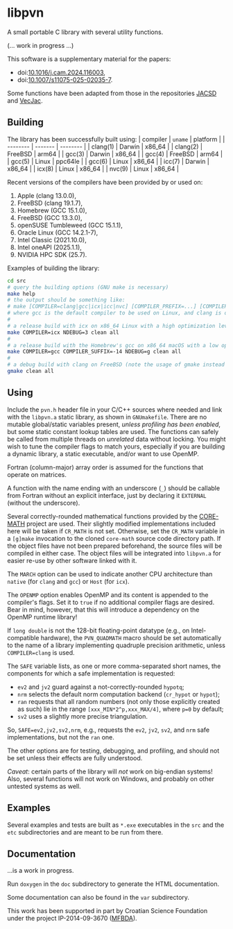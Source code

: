 # libpvn
A small portable C library with several utility functions.

(... work in progress ...)

This software is a supplementary material for the papers:
- doi:[10.1016/j.cam.2024.116003](https://doi.org/10.1016/j.cam.2024.116003 "Accurate complex Jacobi rotations"),
- doi:[10.1007/s11075-025-02035-7](https://doi.org/10.1007/s11075-025-02035-7 "Arithmetical enhancements of the Kogbetliantz method for the SVD of order two").

Some functions have been adapted from those in the repositories [JACSD](https://github.com/venovako/JACSD) and [VecJac](https://github.com/venovako/VecJac).

## Building

The library has been successfully built using:
| compiler | `uname` | platform |
| -------- | ------- | -------- |
| clang(1) | Darwin  | x86_64   |
| clang(2) | FreeBSD | arm64    |
| gcc(3)   | Darwin  | x86_64   |
| gcc(4)   | FreeBSD | arm64    |
| gcc(5)   | Linux   | ppc64le  |
| gcc(6)   | Linux   | x86_64   |
| icc(7)   | Darwin  | x86_64   |
| icx(8)   | Linux   | x86_64   |
| nvc(9)   | Linux   | x86_64   |

Recent versions of the compilers have been provided by or used on:
1. Apple (clang 13.0.0),
2. FreeBSD (clang 19.1.7),
3. Homebrew (GCC 15.1.0),
4. FreeBSD (GCC 13.3.0),
5. openSUSE Tumbleweed (GCC 15.1.1),
6. Oracle Linux (GCC 14.2.1-7),
7. Intel Classic (2021.10.0),
8. Intel oneAPI (2025.1.1),
9. NVIDIA HPC SDK (25.7).

Examples of building the library:
```bash
cd src
# query the building options (GNU make is necessary)
make help
# the output should be something like:
# make [COMPILER=clang|gcc|icx|icc|nvc] [COMPILER_PREFIX=...] [COMPILER_SUFFIX=...] [MARCH=...] [NDEBUG=0|1|2|3|...] [PRINTOUT=ERR|OUT] [VECLEN=...] [CR_MATH=...] [OPENMP=...] [PROFILE=...] [SAFE=...] [DYNAMIC=dylib|so] [QUADMATH=-lquadmath] [GMP=...] [MPFR=...] [MPC=...] [all|clean|help]
# where gcc is the default compiler to be used on Linux, and clang is otherwise
#
# a release build with icx on x86_64 Linux with a high optimization level
make COMPILER=icx NDEBUG=3 clean all
#
# a release build with the Homebrew's gcc on x86_64 macOS with a low optimization level
make COMPILER=gcc COMPILER_SUFFIX=-14 NDEBUG=g clean all
#
# a debug build with clang on FreeBSD (note the usage of gmake instead of make)
gmake clean all
```

## Using

Include the `pvn.h` header file in your C/C++ sources where needed and link with the `libpvn.a` static library, as shown in `GNUmakefile`.
There are no mutable global/static variables present, *unless profiling has been enabled*, but some static constant lookup tables are used.
The functions can safely be called from multiple threads on *unrelated* data without locking.
You might wish to tune the compiler flags to match yours, especially if you are building a dynamic library, a static executable, and/or want to use OpenMP.

Fortran (column-major) array order is assumed for the functions that operate on matrices.

A function with the name ending with an underscore (`_`) should be callable from Fortran without an explicit interface, just by declaring it `EXTERNAL` (without the underscore).

Several correctly-rounded mathematical functions provided by the [CORE-MATH](https://core-math.gitlabpages.inria.fr) project are used.
Their slightly modified implementations included here will be taken if `CR_MATH` is not set.
Otherwise, set the `CR_MATH` variable in a `[g]make` invocation to the cloned `core-math` source code directory path.
If the object files have not been prepared beforehand, the source files will be compiled in either case.
The object files will be integrated into `libpvn.a` for easier re-use by other software linked with it.

The `MARCH` option can be used to indicate another CPU architecture than `native` (for `clang` and `gcc`) or `Host` (for `icx`).

The `OPENMP` option enables OpenMP and its content is appended to the compiler's flags.
Set it to `true` if no additional compiler flags are desired.
Bear in mind, however, that this will introduce a dependency on the OpenMP runtime library!

If `long double` is not the 128-bit floating-point datatype (e.g., on Intel-compatible hardware), the `PVN_QUADMATH` macro should be set automatically to the name of a library implementing quadruple precision arithmetic, unless `COMPILER=clang` is used.

The `SAFE` variable lists, as one or more comma-separated short names, the components for which a safe implementation is requested:
- `ev2` and `jv2` guard against a not-correctly-rounded `hypotq`;
- `nrm` selects the default norm computation backend (`cr_hypot` or `hypot`);
- `ran` requests that all random numbers (not only those explicitly created as such) lie in the range `[xxx_MIN*2^p,xxx_MAX/4]`, where `p=0` by default;
- `sv2` uses a slightly more precise triangulation.

So, `SAFE=ev2,jv2,sv2,nrm`, e.g., requests the `ev2`, `jv2`, `sv2`, and `nrm` safe implementations, but not the `ran` one.

The other options are for testing, debugging, and profiling, and should not be set unless their effects are fully understood.

*Caveat*: certain parts of the library will *not* work on big-endian systems!
Also, several functions will not work on Windows, and probably on other untested systems as well.

## Examples

Several examples and tests are built as `*.exe` executables in the `src` and the `etc` subdirectories and are meant to be run from there.

## Documentation

...is a work in progress.

Run `doxygen` in the `doc` subdirectory to generate the HTML documentation.

Some documentation can also be found in the `var` subdirectory.

This work has been supported in part by Croatian Science Foundation under the project IP-2014-09-3670 ([MFBDA](https://web.math.pmf.unizg.hr/mfbda/)).
